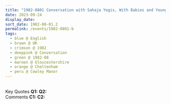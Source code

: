 ```yaml
---
title: "1982-0801 Conversation with Sahaja Yogis, With Babies and Young Children, after Śhrī Ādi Śhakti Pūjā, Seminar, Day 2, Cheltenham, Gloucestershire, UK"
date: 2023-09-24
display_date: 
sort_date: 1982-08-01.2
permalink: /events/1982-0801-b
tags:
  - blue @ English
  - brown @ UK
  - crimson @ 1982
  - deeppink @ Conversation
  - green @ 1982-08
  - maroon @ Gloucestershire
  - orange @ Cheltenham
  - peru @ Cowley Manor
---
```


<br>

<wave-list>
  <list-title color="DarkSeaGreen" width="55">Key Quotes</list-title>
  <list-item color="BlanchedAlmond" width="280"><b>Q1:</b> <i></i></list-item>
  <list-item color="Lavender" width="280"><b>Q2:</b> <i></i></list-item>
</wave-list>

<br>

<wave-list>
  <list-title color="DarkSeaGreen" width="55">Comments</list-title>
  <list-item color="BlanchedAlmond" width="280"><b>C1:</b> <i></i></list-item>
  <list-item color="Lavender" width="280"><b>C2:</b> <i></i></list-item>
</wave-list>